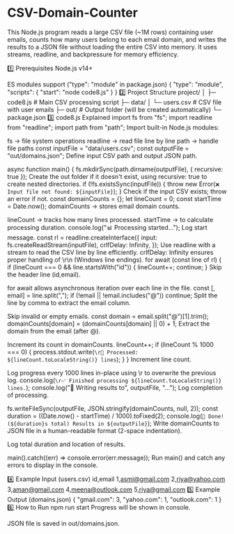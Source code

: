 # CSV-Domain-Counter
This Node.js program reads a large CSV file (~1M rows) containing user emails, counts how many users belong to each email domain, and writes the results to a JSON file without loading the entire CSV into memory. It uses streams, readline, and backpressure for memory efficiency.

1️⃣ Prerequisites
Node.js v14+

ES modules support ("type": "module" in package.json)
{
  "type": "module",
  "scripts": {
    "start": "node code8.js"
  }
}
2️⃣ Project Structure
project/
│
├─ code8.js           # Main CSV processing script
├─ data/
│   └─ users.csv      # CSV file with user emails
├─ out/               # Output folder (will be created automatically)
└─ package.json
3️⃣ code8.js Explained
import fs from "fs";
import readline from "readline";
import path from "path";
Import built-in Node.js modules:

fs → file system operations
readline → read file line by line
path → handle file paths
const inputFile = "data/users.csv";
const outputFile = "out/domains.json";
Define input CSV path and output JSON path.

async function main() {
 fs.mkdirSync(path.dirname(outputFile), { recursive: true });
Create the out folder if it doesn't exist, using recursive: true to create nested directories.
 if (!fs.existsSync(inputFile)) {
  throw new Error(`❌ Input file not found: ${inputFile}`);
 }
Check if the input CSV exists; throw an error if not.
 const domainCounts = {};
 let lineCount = 0;
 const startTime = Date.now();
domainCounts → stores email domain counts.

lineCount → tracks how many lines processed.
startTime → to calculate processing duration.
 console.log("📊 Processing started...");
Log start message.
 const rl = readline.createInterface({
  input: fs.createReadStream(inputFile),
  crlfDelay: Infinity,
 });
Use readline with a stream to read the CSV line by line efficiently.
crlfDelay: Infinity ensures proper handling of \r\n (Windows line endings).
 for await (const line of rl) {
  if (lineCount === 0 && line.startsWith("id")) {
   lineCount++;
   continue;
  }
Skip the header line (id,email).

for await allows asynchronous iteration over each line in the file.
  const [, email] = line.split(",");
  if (!email || !email.includes("@")) continue;
Split the line by comma to extract the email column.

Skip invalid or empty emails.
  const domain = email.split("@")[1].trim();
  domainCounts[domain] = (domainCounts[domain] || 0) + 1;
Extract the domain from the email (after @).

Increment its count in domainCounts.
  lineCount++;
  if (lineCount % 1000 === 0) {
   process.stdout.write(`\r🧮 Processed: ${lineCount.toLocaleString()} lines`);
  }
 }
Increment line count.

Log progress every 1000 lines in-place using \r to overwrite the previous log.
 console.log(`\r✅ Finished processing ${lineCount.toLocaleString()} lines.`);
 console.log("💾 Writing results to", outputFile, "...");
Log completion of processing.

 fs.writeFileSync(outputFile, JSON.stringify(domainCounts, null, 2));
 const duration = ((Date.now() - startTime) / 1000).toFixed(2);
 console.log(`🎉 Done! (${duration}s total) Results in ${outputFile}`);
Write domainCounts to JSON file in a human-readable format (2-space indentation).

Log total duration and location of results.

main().catch((err) => console.error(err.message));
Run main() and catch any errors to display in the console.

4️⃣ Example Input (users.csv)
id,email
1,asmi@gmail.com
2,riya@yahoo.com
3,aman@gmail.com
4,meena@outlook.com
5,riya@gmail.com
5️⃣ Example Output (domains.json)
{
  "gmail.com": 3,
  "yahoo.com": 1,
  "outlook.com": 1
}
6️⃣ How to Run
npm run start
Progress will be shown in console.

JSON file is saved in out/domains.json.

